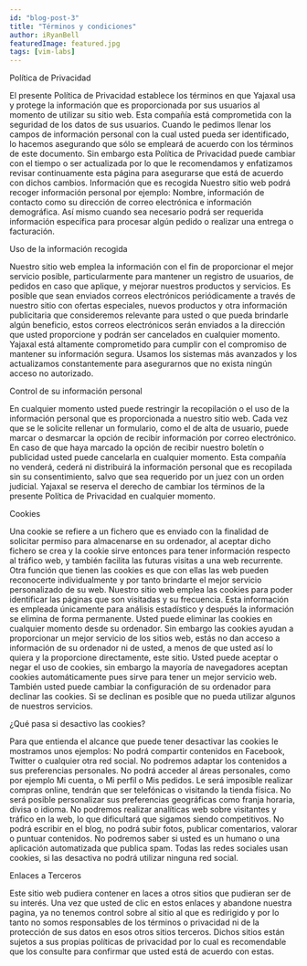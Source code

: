 ```yaml
---
id: "blog-post-3"
title: "Términos y condiciones"
author: iRyanBell
featuredImage: featured.jpg
tags: [vim-labs]
---
```


Política de Privacidad

El presente Política de Privacidad establece los términos en que Yajaxal usa y protege la información que es proporcionada por sus usuarios al momento de utilizar su sitio web. Esta compañía está comprometida con la seguridad de los datos de sus usuarios. Cuando le pedimos llenar los campos de información personal con la cual usted pueda ser identificado, lo hacemos asegurando que sólo se empleará de acuerdo con los términos de este documento. Sin embargo esta Política de Privacidad puede cambiar con el tiempo o ser actualizada por lo que le recomendamos y enfatizamos revisar continuamente esta página para asegurarse que está de acuerdo con dichos cambios. Información que es recogida Nuestro sitio web podrá recoger información personal por ejemplo: Nombre, información de contacto como su dirección de correo electrónica e información demográfica. Así mismo cuando sea necesario podrá ser requerida información específica para procesar algún pedido o realizar una entrega o facturación.

Uso de la información recogida

Nuestro sitio web emplea la información con el fin de proporcionar el mejor servicio posible, particularmente para mantener un registro de usuarios, de pedidos en caso que aplique, y mejorar nuestros productos y servicios. Es posible que sean enviados correos electrónicos periódicamente a través de nuestro sitio con ofertas especiales, nuevos productos y otra información publicitaria que consideremos relevante para usted o que pueda brindarle algún beneficio, estos correos electrónicos serán enviados a la dirección que usted proporcione y podrán ser cancelados en cualquier momento. Yajaxal está altamente comprometido para cumplir con el compromiso de mantener su información segura. Usamos los sistemas más avanzados y los actualizamos constantemente para asegurarnos que no exista ningún acceso no autorizado.  

Control de su información personal

En cualquier momento usted puede restringir la recopilación o el uso de la información personal que es proporcionada a nuestro sitio web. Cada vez que se le solicite rellenar un formulario, como el de alta de usuario, puede marcar o desmarcar la opción de recibir información por correo electrónico. En caso de que haya marcado la opción de recibir nuestro boletín o publicidad usted puede cancelarla en cualquier momento. Esta compañía no venderá, cederá ni distribuirá la información personal que es recopilada sin su consentimiento, salvo que sea requerido por un juez con un orden judicial. Yajaxal se reserva el derecho de cambiar los términos de la presente Política de Privacidad en cualquier momento.  

Cookies

Una cookie se refiere a un fichero que es enviado con la finalidad de solicitar permiso para almacenarse en su ordenador, al aceptar dicho fichero se crea y la cookie sirve entonces para tener información respecto al tráfico web, y también facilita las futuras visitas a una web recurrente. Otra función que tienen las cookies es que con ellas las web pueden reconocerte individualmente y por tanto brindarte el mejor servicio personalizado de su web. Nuestro sitio web emplea las cookies para poder identificar las páginas que son visitadas y su frecuencia. Esta información es empleada únicamente para análisis estadístico y después la información se elimina de forma permanente. Usted puede eliminar las cookies en cualquier momento desde su ordenador. Sin embargo las cookies ayudan a proporcionar un mejor servicio de los sitios web, estás no dan acceso a información de su ordenador ni de usted, a menos de que usted así lo quiera y la proporcione directamente, este sitio. Usted puede aceptar o negar el uso de cookies, sin embargo la mayoría de navegadores aceptan cookies automáticamente pues sirve para tener un mejor servicio web. También usted puede cambiar la configuración de su ordenador para declinar las cookies. Si se declinan es posible que no pueda utilizar algunos de nuestros servicios.

¿Qué pasa si desactivo las cookies?


Para que entienda el alcance que puede tener desactivar las cookies le mostramos unos ejemplos: No podrá compartir contenidos en Facebook, Twitter o cualquier otra red social. No podremos adaptar los contenidos a sus preferencias personales. No podrá acceder al áreas personales, como por ejemplo Mi cuenta, o Mi perfil o Mis pedidos. Le será imposible realizar compras online, tendrán que ser telefónicas o visitando la tienda física. No será posible personalizar sus preferencias geográficas como franja horaria, divisa o idioma. No podremos realizar analíticas web sobre visitantes y tráfico en la web, lo que dificultará que sigamos siendo competitivos. No podrá escribir en el blog, no podrá subir fotos, publicar comentarios, valorar o puntuar contenidos. No podremos saber si usted es un humano o una aplicación automatizada que publica spam. Todas las redes sociales usan cookies, si las desactiva no podrá utilizar ninguna red social.  

Enlaces a Terceros

Este sitio web pudiera contener en laces a otros sitios que pudieran ser de su interés. Una vez que usted de clic en estos enlaces y abandone nuestra pagina, ya no tenemos control sobre al sitio al que es redirigido y por lo tanto no somos responsables de los términos o privacidad ni de la protección de sus datos en esos otros sitios terceros. Dichos sitios están sujetos a sus propias políticas de privacidad por lo cual es recomendable que los consulte para confirmar que usted está de acuerdo con estas.

